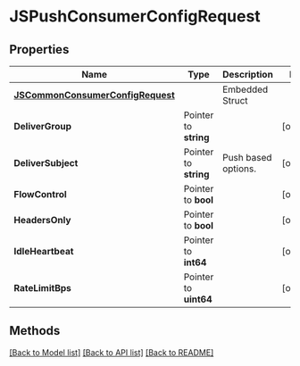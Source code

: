 # JSPushConsumerConfigRequest

## Properties

Name | Type | Description | Notes
------------ | ------------- | ------------- | -------------
 | [**JSCommonConsumerConfigRequest**](JSCommonConsumerConfigRequest.md) |   | Embedded Struct
**DeliverGroup** | Pointer to **string** |  | [optional] 
**DeliverSubject** | Pointer to **string** | Push based options. | [optional] 
**FlowControl** | Pointer to **bool** |  | [optional] 
**HeadersOnly** | Pointer to **bool** |  | [optional] 
**IdleHeartbeat** | Pointer to **int64** |  | [optional] 
**RateLimitBps** | Pointer to **uint64** |  | [optional] 

## Methods


[[Back to Model list]](../README.md#documentation-for-models) [[Back to API list]](../README.md#documentation-for-api-endpoints) [[Back to README]](../README.md)


